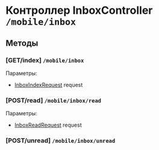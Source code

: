 # Контроллер InboxController `/mobile/inbox`

## Методы

### [GET/index]  `/mobile/inbox`

Параметры: 

- [InboxIndexRequest](../OBJECT.md#InboxIndexRequest) request

### [POST/read]  `/mobile/inbox/read`

Параметры: 

- [InboxReadRequest](../OBJECT.md#InboxReadRequest) request

### [POST/unread]  `/mobile/inbox/unread`
